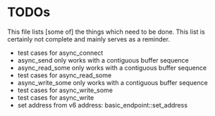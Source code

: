 # TODOs

This file lists [some of] the things which need to be done. This list
is certainly not complete and mainly serves as a reminder.

- test cases for async_connect
- async_send only works with a contiguous buffer sequence
- async_read_some only works with a contiguous buffer sequence
- test cases for async_read_some
- async_write_some only works with a contiguous buffer sequence
- test cases for async_write_some
- test cases for async_write
- set address from v6 address: basic_endpoint::set_address
